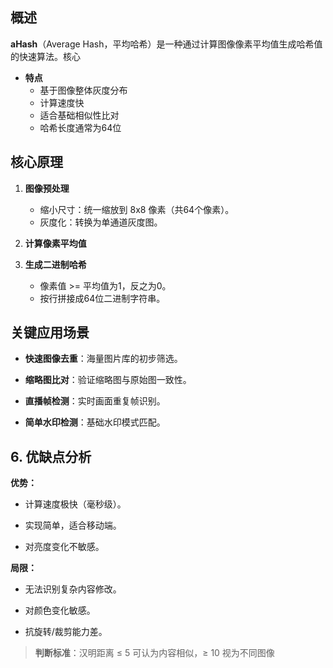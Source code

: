 ## 概述

**aHash**（Average Hash，平均哈希）是一种通过计算图像像素平均值生成哈希值的快速算法。核心

+ **特点**
	- 基于图像整体灰度分布
	- 计算速度快
	- 适合基础相似性比对
	- 哈希长度通常为64位

## 核心原理

1. **图像预处理**
	- 缩小尺寸：统一缩放到 8x8 像素（共64个像素）。
	- 灰度化：转换为单通道灰度图。

2. **计算像素平均值**

3. **生成二进制哈希**
	- 像素值 >= 平均值为1，反之为0。
	- 按行拼接成64位二进制字符串。

## 关键应用场景

- **快速图像去重**：海量图片库的初步筛选。

- **缩略图比对**：验证缩略图与原始图一致性。

- **直播帧检测**：实时画面重复帧识别。

- **简单水印检测**：基础水印模式匹配。

## 6. 优缺点分析

**优势：**

- 计算速度极快（毫秒级）。

- 实现简单，适合移动端。

- 对亮度变化不敏感。

**局限：**

- 无法识别复杂内容修改。

- 对颜色变化敏感。

- 抗旋转/裁剪能力差。

> **判断标准**：汉明距离 ≤ 5 可认为内容相似，≥ 10 视为不同图像
